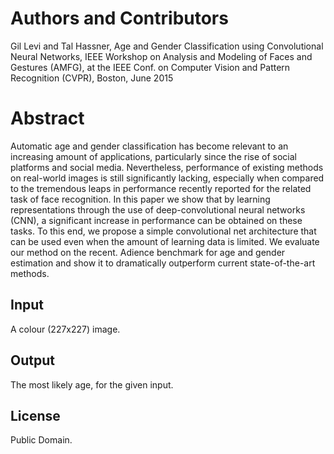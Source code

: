 # Authors and Contributors

Gil Levi and Tal Hassner, Age and Gender Classification using Convolutional Neural Networks, IEEE Workshop on Analysis and Modeling of Faces and Gestures (AMFG), at the IEEE Conf. on Computer Vision and Pattern Recognition (CVPR), Boston, June 2015

# Abstract

Automatic age and gender classification has become relevant to an increasing amount of applications, particularly since the rise of social platforms and social media. Nevertheless, performance of existing methods on real-world images is still significantly lacking, especially when compared to the tremendous leaps in performance recently reported for the related task of face recognition. In this paper we show that by learning representations through the use of deep-convolutional neural networks (CNN), a significant increase in performance can be obtained on these tasks. To this end, we propose a simple convolutional net architecture that can be used even when the amount of learning data is limited. We evaluate our method on the recent. Adience benchmark for age and gender estimation and show it to dramatically outperform current state-of-the-art methods.

## Input

A colour (227x227) image.

## Output

The most likely age, for the given input.

## License

Public Domain.
